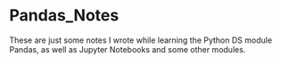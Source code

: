 # Pandas_Notes
These are just some notes I wrote while learning the Python DS module Pandas, as well as Jupyter Notebooks and some other modules.
